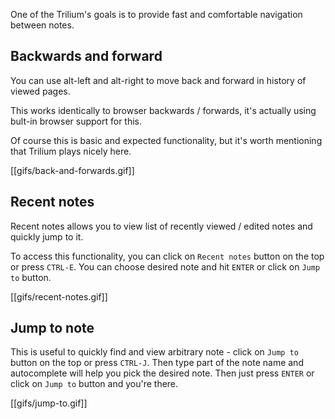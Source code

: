 One of the Trilium's goals is to provide fast and comfortable navigation between notes.

## Backwards and forward

You can use alt-left and alt-right to move back and forward in history of viewed pages.

This works identically to browser backwards / forwards, it's actually using bult-in browser support for this.

Of course this is basic and expected functionality, but it's worth mentioning that Trilium plays nicely here.

[[gifs/back-and-forwards.gif]]

## Recent notes

Recent notes allows you to view list of recently viewed / edited notes and quickly jump to it.

To access this functionality, you can click on ```Recent notes``` button on the top or press ```CTRL-E```. You can choose desired note and hit ```ENTER``` or click on ```Jump to``` button.

[[gifs/recent-notes.gif]]

## Jump to note

This is useful to quickly find and view arbitrary note - click on ```Jump to``` button on the top or press ```CTRL-J```.
Then type part of the note name and autocomplete will help you pick the desired note. Then just press ```ENTER``` or click on ```Jump to``` button and you're there.

[[gifs/jump-to.gif]]